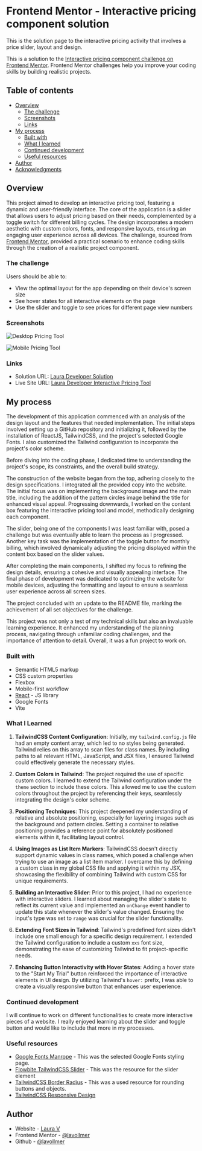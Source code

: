 # Frontend Mentor - Interactive pricing component solution

This is the solution page to the interactive pricing activity that involves a price slider, layout and design.

This is a solution to the [Interactive pricing component challenge on Frontend Mentor](https://www.frontendmentor.io/challenges/interactive-pricing-component-t0m8PIyY8). Frontend Mentor challenges help you improve your coding skills by building realistic projects. 

## Table of contents

- [Overview](#overview)
  - [The challenge](#the-challenge)
  - [Screenshots](#screenshots)
  - [Links](#links)
- [My process](#my-process)
  - [Built with](#built-with)
  - [What I learned](#what-i-learned)
  - [Continued development](#continued-development)
  - [Useful resources](#useful-resources)
- [Author](#author)
- [Acknowledgments](#acknowledgments)

## Overview

This project aimed to develop an interactive pricing tool, featuring a dynamic and user-friendly interface. The core of the application is a slider that allows users to adjust pricing based on their needs, complemented by a toggle switch for different billing cycles. The design incorporates a modern aesthetic with custom colors, fonts, and responsive layouts, ensuring an engaging user experience across all devices. The challenge, sourced from [Frontend Mentor](https://www.frontendmentor.io/challenges/interactive-pricing-component-t0m8PIyY8), provided a practical scenario to enhance coding skills through the creation of a realistic project component.

### The challenge

Users should be able to:

- View the optimal layout for the app depending on their device's screen size
- See hover states for all interactive elements on the page
- Use the slider and toggle to see prices for different page view numbers

### Screenshots

![Desktop Pricing Tool](./src/assets/PricingToolScreenshot.png)

![Mobile Pricing Tool](./src/assets/MobilePricingTool.png)


### Links

- Solution URL: [Laura Developer Solution](https://www.frontendmentor.io/solutions/reactjs-tailwindcss-vite-interactive-pricing-tool-BQeKEFSq2R)
- Live Site URL: [Laura Developer Interactive Pricing Tool](https://pricingtool-lauradev.netlify.app/)

## My process

The development of this application commenced with an analysis of the design layout and the features that needed implementation. The initial steps involved setting up a GitHub repository and initializing it, followed by the installation of ReactJS, TailwindCSS, and the project's selected Google Fonts. I also customized the Tailwind configuration to incorporate the project's color scheme.

Before diving into the coding phase, I dedicated time to understanding the project's scope, its constraints, and the overall build strategy. 

The construction of the website began from the top, adhering closely to the design specifications. I  integrated all the provided copy into the website. The initial focus was on implementing the background image and the main title, including the addition of the pattern circles image behind the title for enhanced visual appeal. Progressing downwards, I worked on the content box featuring the interactive pricing tool and model, methodically designing each component.

The slider, being one of the components I was least familiar with, posed a challenge but was eventually able to learn the process as I progressed. Another key task was the implementation of the toggle button for monthly billing, which involved dynamically adjusting the pricing displayed within the content box based on the slider values.

After completing the main components, I shifted my focus to refining the design details, ensuring a cohesive and visually appealing interface. The final phase of development was dedicated to optimizing the website for mobile devices, adjusting the formatting and layout to ensure a seamless user experience across all screen sizes.

The project concluded with an update to the README file, marking the achievement of all set objectives for the challenge.

This project was not only a test of my technical skills but also an invaluable learning experience. It enhanced my understanding of the planning process, navigating through unfamiliar coding challenges, and the importance of attention to detail. Overall, it was a fun project to work on.


### Built with

- Semantic HTML5 markup
- CSS custom properties
- Flexbox
- Mobile-first workflow
- [React](https://reactjs.org/) - JS library
- Google Fonts
- Vite

### What I Learned

1. **TailwindCSS Content Configuration**: Initially, my `tailwind.config.js` file had an empty content array, which led to no styles being generated. Tailwind relies on this array to scan files for class names. By including paths to all relevant HTML, JavaScript, and JSX files, I ensured Tailwind could effectively generate the necessary styles.

2. **Custom Colors in Tailwind**: The project required the use of specific custom colors. I learned to extend the Tailwind configuration under the `theme` section to include these colors. This allowed me to use the custom colors throughout the project by referencing their keys, seamlessly integrating the design's color scheme.

3. **Positioning Techniques**: This project deepened my understanding of relative and absolute positioning, especially for layering images such as the background and pattern circles. Setting a container to relative positioning provides a reference point for absolutely positioned elements within it, facilitating layout control.

4. **Using Images as List Item Markers**: TailwindCSS doesn't directly support dynamic values in class names, which posed a challenge when trying to use an image as a list item marker. I overcame this by defining a custom class in my global CSS file and applying it within my JSX, showcasing the flexibility of combining Tailwind with custom CSS for unique requirements.

5. **Building an Interactive Slider**: Prior to this project, I had no experience with interactive sliders. I learned about managing the slider's state to reflect its current value and implemented an `onChange` event handler to update this state whenever the slider's value changed. Ensuring the input's type was set to `range` was crucial for the slider functionality.

6. **Extending Font Sizes in Tailwind**: Tailwind's predefined font sizes didn't include one small enough for a specific design requirement. I extended the Tailwind configuration to include a custom `xxs` font size, demonstrating the ease of customizing Tailwind to fit project-specific needs.

7. **Enhancing Button Interactivity with Hover States**: Adding a hover state to the "Start My Trial" button reinforced the importance of interactive elements in UI design. By utilizing Tailwind's `hover:` prefix, I was able to create a visually responsive button that enhances user experience.

### Continued development

I will continue to work on different functionalities to create more interactive pieces of a website. I really enjoyed learning about the slider and toggle button and would like to include that more in my processes.

### Useful resources

- [Google Fonts Manrope](https://fonts.google.com/specimen/Manrope) - This was the selected Google Fonts styling page.
- [Flowbite TailwindCSS Slider](https://flowbite.com/docs/forms/range/) - This was the resource for the slider element
- [TailwindCSS Border Radius](https://tailwindcss.com/docs/border-radius) - This was a used resource for rounding buttons and objects.
- [TailwindCSS Responsive Design](https://tailwindcss.com/docs/responsive-design)

## Author

- Website - [Laura V](https://lauradeveloper.com/)
- Frontend Mentor - [@lavollmer](https://www.frontendmentor.io/profile/lavollmer)
- Github - [@lavollmer](https://github.com/lavollmer)
